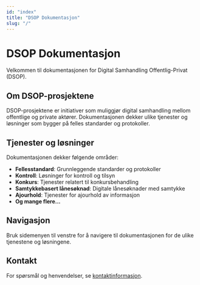 ```yaml
---
id: "index"
title: "DSOP Dokumentasjon"
slug: "/"
---
```


# DSOP Dokumentasjon

Velkommen til dokumentasjonen for Digital Samhandling Offentlig-Privat (DSOP).

## Om DSOP-prosjektene

DSOP-prosjektene er initiativer som muliggjør digital samhandling mellom offentlige og private aktører. Dokumentasjonen dekker ulike tjenester og løsninger som bygger på felles standarder og protokoller.

## Tjenester og løsninger

Dokumentasjonen dekker følgende områder:

- **Fellesstandard**: Grunnleggende standarder og protokoller
- **Kontroll**: Løsninger for kontroll og tilsyn
- **Konkurs**: Tjenester relatert til konkursbehandling
- **Samtykkebasert lånesøknad**: Digitale lånesøknader med samtykke
- **Ajourhold**: Tjenester for ajourhold av informasjon
- **Og mange flere...**

## Navigasjon

Bruk sidemenyen til venstre for å navigere til dokumentasjonen for de ulike tjenestene og løsningene.

## Kontakt

For spørsmål og henvendelser, se [kontaktinformasjon](dsop_dsop_kontakt).
